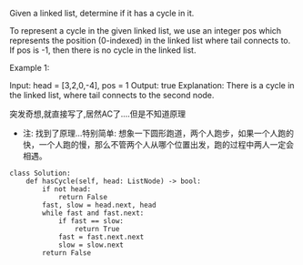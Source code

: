 Given a linked list, determine if it has a cycle in it.

To represent a cycle in the given linked list, we use an integer pos which represents the position (0-indexed) in the linked list
where tail connects to. If pos is -1, then there is no cycle in the linked list.


 Example 1:

Input: head = [3,2,0,-4], pos = 1
Output: true
Explanation: There is a cycle in the linked list, where tail connects to the second node.


突发奇想,就直接写了,居然AC了....但是不知道原理
* 注: 找到了原理...特别简单: 想象一下圆形跑道，两个人跑步，如果一个人跑的快，一个人跑的慢，那么不管两个人从哪个位置出发，跑的过程中两人一定会相遇。
```
class Solution:
    def hasCycle(self, head: ListNode) -> bool:
        if not head:
            return False
        fast, slow = head.next, head
        while fast and fast.next:
            if fast == slow:
                return True
            fast = fast.next.next
            slow = slow.next
        return False
        
```
 
 

